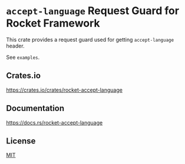 `accept-language` Request Guard for Rocket Framework
====================

This crate provides a request guard used for getting `accept-language` header.

See `examples`.

## Crates.io

https://crates.io/crates/rocket-accept-language

## Documentation

https://docs.rs/rocket-accept-language

## License

[MIT](LICENSE)